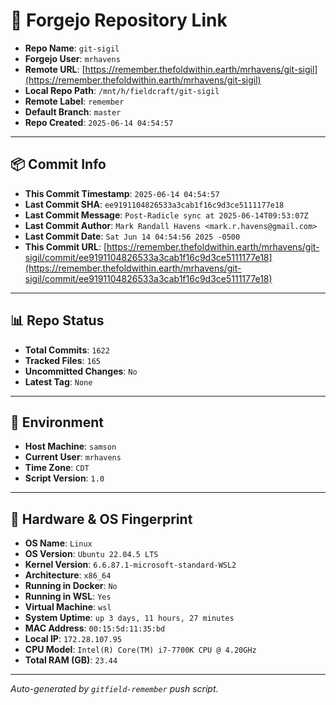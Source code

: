 # 🔗 Forgejo Repository Link

- **Repo Name**: `git-sigil`
- **Forgejo User**: `mrhavens`
- **Remote URL**: [https://remember.thefoldwithin.earth/mrhavens/git-sigil](https://remember.thefoldwithin.earth/mrhavens/git-sigil)
- **Local Repo Path**: `/mnt/h/fieldcraft/git-sigil`
- **Remote Label**: `remember`
- **Default Branch**: `master`
- **Repo Created**: `2025-06-14 04:54:57`

---

## 📦 Commit Info

- **This Commit Timestamp**: `2025-06-14 04:54:57`
- **Last Commit SHA**: `ee9191104826533a3cab1f16c9d3ce5111177e18`
- **Last Commit Message**: `Post-Radicle sync at 2025-06-14T09:53:07Z`
- **Last Commit Author**: `Mark Randall Havens <mark.r.havens@gmail.com>`
- **Last Commit Date**: `Sat Jun 14 04:54:56 2025 -0500`
- **This Commit URL**: [https://remember.thefoldwithin.earth/mrhavens/git-sigil/commit/ee9191104826533a3cab1f16c9d3ce5111177e18](https://remember.thefoldwithin.earth/mrhavens/git-sigil/commit/ee9191104826533a3cab1f16c9d3ce5111177e18)

---

## 📊 Repo Status

- **Total Commits**: `1622`
- **Tracked Files**: `165`
- **Uncommitted Changes**: `No`
- **Latest Tag**: `None`

---

## 🧭 Environment

- **Host Machine**: `samson`
- **Current User**: `mrhavens`
- **Time Zone**: `CDT`
- **Script Version**: `1.0`

---

## 🧬 Hardware & OS Fingerprint

- **OS Name**: `Linux`
- **OS Version**: `Ubuntu 22.04.5 LTS`
- **Kernel Version**: `6.6.87.1-microsoft-standard-WSL2`
- **Architecture**: `x86_64`
- **Running in Docker**: `No`
- **Running in WSL**: `Yes`
- **Virtual Machine**: `wsl`
- **System Uptime**: `up 3 days, 11 hours, 27 minutes`
- **MAC Address**: `00:15:5d:11:35:bd`
- **Local IP**: `172.28.107.95`
- **CPU Model**: `Intel(R) Core(TM) i7-7700K CPU @ 4.20GHz`
- **Total RAM (GB)**: `23.44`

---

_Auto-generated by `gitfield-remember` push script._
